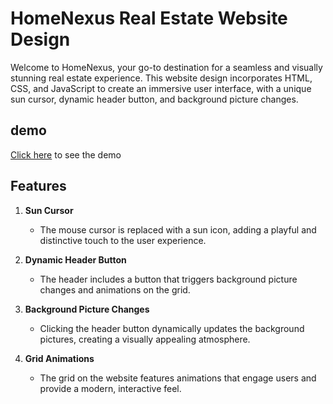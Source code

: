 # HomeNexus Real Estate Website Design

Welcome to HomeNexus, your go-to destination for a seamless and visually stunning real estate experience. This website design incorporates HTML, CSS, and JavaScript to create an immersive user interface, with a unique sun cursor, dynamic header button, and background picture changes.

## demo
[Click here](https://prnvgiri.github.io/real-estate-UI/) to see the demo

## Features

1. **Sun Cursor**
   - The mouse cursor is replaced with a sun icon, adding a playful and distinctive touch to the user experience.

2. **Dynamic Header Button**
   - The header includes a button that triggers background picture changes and animations on the grid.

3. **Background Picture Changes**
   - Clicking the header button dynamically updates the background pictures, creating a visually appealing atmosphere.

4. **Grid Animations**
   - The grid on the website features animations that engage users and provide a modern, interactive feel.
